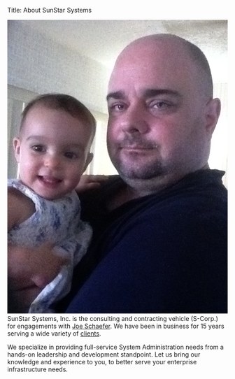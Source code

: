 Title: About SunStar Systems

![Fiona and I](images/fiona-and-i.jpg)
SunStar Systems, Inc. is the consulting and contracting vehicle (S-Corp.) for
engagements with [Joe Schaefer](https://www.linkedin.com/pub/joe-schaefer/0/702/51b).
We have been in business for 15 years serving a wide variety of [clients](/clients).

We specialize in providing full-service System Administration needs
from a hands-on leadership and development standpoint.  Let us bring our knowledge
and experience to you, to better serve your enterprise infrastructure needs.


